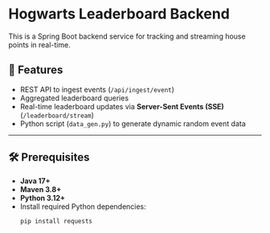 # Hogwarts Leaderboard Backend

This is a Spring Boot backend service for tracking and streaming house points in real-time.

## 🚀 Features
- REST API to ingest events (`/api/ingest/event`)
- Aggregated leaderboard queries
- Real-time leaderboard updates via **Server-Sent Events (SSE)** (`/leaderboard/stream`)
- Python script (`data_gen.py`) to generate dynamic random event data

---

## 🛠️ Prerequisites
- **Java 17+**
- **Maven 3.8+**
- **Python 3.12+**
- Install required Python dependencies:
  ```bash
  pip install requests

